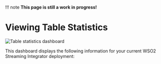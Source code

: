 !!! note
    **This page is still a work in progress!**
    
# Viewing Table Statistics

![Table statistics dashboard]({{base_path}}/assets/img/streaming/streaming-integrator-grafana-dashboard/table_statistics_dashboard.png)

This dashboard displays the following information for your current WSO2 Streaming Integrator deployment: